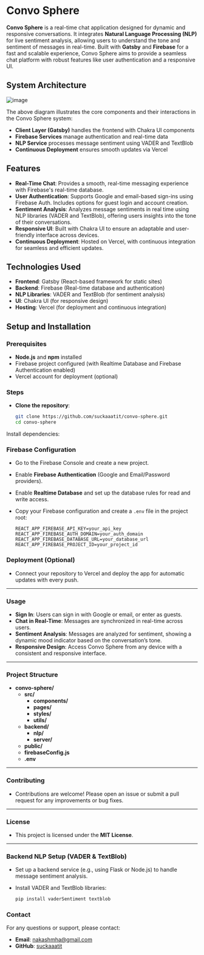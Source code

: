 # **Convo Sphere**
**Convo Sphere** is a real-time chat application designed for dynamic and responsive conversations. It integrates **Natural Language Processing (NLP)** for live sentiment analysis, allowing users to understand the tone and sentiment of messages in real-time. Built with **Gatsby** and **Firebase** for a fast and scalable experience, Convo Sphere aims to provide a seamless chat platform with robust features like user authentication and a responsive UI.

## **System Architecture**
 ![image](https://github.com/user-attachments/assets/13d34d72-9bcb-4535-b011-8b1a9fc939b4)


The above diagram illustrates the core components and their interactions in the Convo Sphere system:
- **Client Layer (Gatsby)** handles the frontend with Chakra UI components
- **Firebase Services** manage authentication and real-time data
- **NLP Service** processes message sentiment using VADER and TextBlob
- **Continuous Deployment** ensures smooth updates via Vercel

## **Features**
- **Real-Time Chat**: Provides a smooth, real-time messaging experience with Firebase's real-time database.
- **User Authentication**: Supports Google and email-based sign-ins using Firebase Auth. Includes options for guest login and account creation.
- **Sentiment Analysis**: Analyzes message sentiments in real time using NLP libraries (VADER and TextBlob), offering users insights into the tone of their conversations.
- **Responsive UI**: Built with Chakra UI to ensure an adaptable and user-friendly interface across devices.
- **Continuous Deployment**: Hosted on Vercel, with continuous integration for seamless and efficient updates.

## **Technologies Used**

- **Frontend**: Gatsby (React-based framework for static sites)
- **Backend**: Firebase (Real-time database and authentication)
- **NLP Libraries**: VADER and TextBlob (for sentiment analysis)
- **UI**: Chakra UI (for responsive design)
- **Hosting**: Vercel (for deployment and continuous integration)

## **Setup and Installation**

### **Prerequisites**

- **Node.js** and **npm** installed
- Firebase project configured (with Realtime Database and Firebase Authentication enabled)
- Vercel account for deployment (optional)

### **Steps**

- **Clone the repository**:
  ```bash
  git clone https://github.com/suckaaatit/convo-sphere.git
  cd convo-sphere

Install dependencies:

### **Firebase Configuration**

- Go to the Firebase Console and create a new project.
- Enable **Firebase Authentication** (Google and Email/Password providers).
- Enable **Realtime Database** and set up the database rules for read and write access.
- Copy your Firebase configuration and create a `.env` file in the project root:

  ```plaintext
  REACT_APP_FIREBASE_API_KEY=your_api_key
  REACT_APP_FIREBASE_AUTH_DOMAIN=your_auth_domain
  REACT_APP_FIREBASE_DATABASE_URL=your_database_url
  REACT_APP_FIREBASE_PROJECT_ID=your_project_id
### **Deployment (Optional)**

- Connect your repository to Vercel and deploy the app for automatic updates with every push.

---

### **Usage**

- **Sign In**: Users can sign in with Google or email, or enter as guests.
- **Chat in Real-Time**: Messages are synchronized in real-time across users.
- **Sentiment Analysis**: Messages are analyzed for sentiment, showing a dynamic mood indicator based on the conversation’s tone.
- **Responsive Design**: Access Convo Sphere from any device with a consistent and responsive interface.

---

### **Project Structure**

- **convo-sphere/**
  - **src/**
    - **components/**
    - **pages/**
    - **styles/**
    - **utils/**
  - **backend/**
    - **nlp/**
    - **server/**
  - **public/**
  - **firebaseConfig.js**
  - **.env**

---

### **Contributing**

- Contributions are welcome! Please open an issue or submit a pull request for any improvements or bug fixes.

---

### **License**

- This project is licensed under the **MIT License**.

---



### **Backend NLP Setup (VADER & TextBlob)**

- Set up a backend service (e.g., using Flask or Node.js) to handle message sentiment analysis.

- Install VADER and TextBlob libraries:

  ```bash
  pip install vaderSentiment textblob

  
### **Contact**

For any questions or support, please contact:

- **Email**: nakashmha@gmail.com
- **GitHub**: [suckaaatit](https://github.com/suckaaatit)
